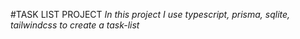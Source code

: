 #TASK LIST PROJECT
*In this project I use typescript, prisma, sqlite, tailwindcss to create a task-list*
